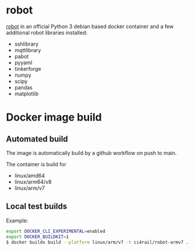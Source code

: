 # robot

[robot](http://robotframework.org/) in an official Python 3 debian based docker container and a few additional robot libraries installed:
- sshlibrary
- mqttlibrary
- pabot
- pyyaml
- tinkerforge
- numpy
- scipy
- pandas
- matplotlib

# Docker image build
## Automated build

The image is automatically build by a github workflow on push to main.

The container is build for 
- linux/amd64
- linux/arm64/v8
- linux/arm/v7
    
## Local test builds
Example:
```bash
export DOCKER_CLI_EXPERIMENTAL=enabled
export DOCKER_BUILDKIT=1
$ docker buildx build --platform linux/arm/v7 -t ci4rail/robot-armv7 .
```
